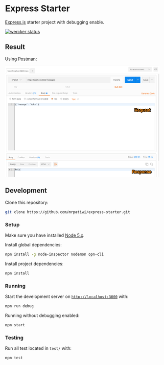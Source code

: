 # Express Starter

[Express.js](http://expressjs.com/) starter project with debugging enable.

[![wercker status](https://app.wercker.com/status/e19712109472ff03b1d2da2b6409c2af/s "wercker status")](https://app.wercker.com/project/bykey/e19712109472ff03b1d2da2b6409c2af)

## Result

Using [Postman](https://chrome.google.com/webstore/detail/postman/fhbjgbiflinjbdggehcddcbncdddomop):

![result](media/postman.png)

## Development

Clone this repository:

```sh
git clone https://github.com/mrpatiwi/express-starter.git
```

### Setup

Make sure you have installed [Node 5.x](https://nodejs.org/en/).

Install global dependencies:

```sh
npm install -g node-inspector nodemon opn-cli
```

Install project dependencies:

```sh
npm install
```

### Running

Start the development server on [`http://localhost:3000`](http://localhost:3000/) with:

```sh
npm run debug
```

Running without debugging enabled:

```sh
npm start
```

### Testing

Run all test located in `test/` with:

```sh
npm test
```
